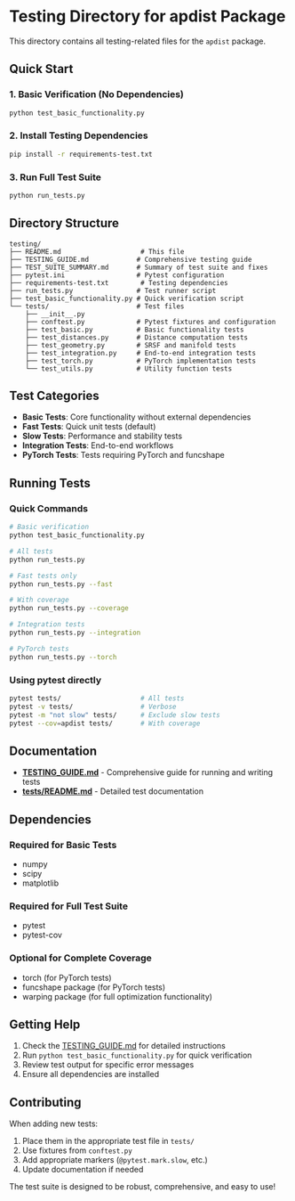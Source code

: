 # Testing Directory for apdist Package

This directory contains all testing-related files for the `apdist` package.

## Quick Start

### 1. Basic Verification (No Dependencies)
```bash
python test_basic_functionality.py
```

### 2. Install Testing Dependencies
```bash
pip install -r requirements-test.txt
```

### 3. Run Full Test Suite
```bash
python run_tests.py
```

## Directory Structure

```
testing/
├── README.md                    # This file
├── TESTING_GUIDE.md            # Comprehensive testing guide
├── TEST_SUITE_SUMMARY.md       # Summary of test suite and fixes
├── pytest.ini                  # Pytest configuration
├── requirements-test.txt        # Testing dependencies
├── run_tests.py                # Test runner script
├── test_basic_functionality.py # Quick verification script
└── tests/                      # Test files
    ├── __init__.py
    ├── conftest.py             # Pytest fixtures and configuration
    ├── test_basic.py           # Basic functionality tests
    ├── test_distances.py       # Distance computation tests
    ├── test_geometry.py        # SRSF and manifold tests
    ├── test_integration.py     # End-to-end integration tests
    ├── test_torch.py           # PyTorch implementation tests
    └── test_utils.py           # Utility function tests
```

## Test Categories

- **Basic Tests**: Core functionality without external dependencies
- **Fast Tests**: Quick unit tests (default)
- **Slow Tests**: Performance and stability tests
- **Integration Tests**: End-to-end workflows
- **PyTorch Tests**: Tests requiring PyTorch and funcshape

## Running Tests

### Quick Commands
```bash
# Basic verification
python test_basic_functionality.py

# All tests
python run_tests.py

# Fast tests only
python run_tests.py --fast

# With coverage
python run_tests.py --coverage

# Integration tests
python run_tests.py --integration

# PyTorch tests
python run_tests.py --torch
```

### Using pytest directly
```bash
pytest tests/                    # All tests
pytest -v tests/                 # Verbose
pytest -m "not slow" tests/      # Exclude slow tests
pytest --cov=apdist tests/       # With coverage
```

## Documentation

- **[TESTING_GUIDE.md](TESTING_GUIDE.md)** - Comprehensive guide for running and writing tests
- **[tests/README.md](tests/README.md)** - Detailed test documentation

## Dependencies

### Required for Basic Tests
- numpy
- scipy
- matplotlib

### Required for Full Test Suite
- pytest
- pytest-cov

### Optional for Complete Coverage
- torch (for PyTorch tests)
- funcshape package (for PyTorch tests)
- warping package (for full optimization functionality)

## Getting Help

1. Check the [TESTING_GUIDE.md](TESTING_GUIDE.md) for detailed instructions
2. Run `python test_basic_functionality.py` for quick verification
3. Review test output for specific error messages
4. Ensure all dependencies are installed

## Contributing

When adding new tests:
1. Place them in the appropriate test file in `tests/`
2. Use fixtures from `conftest.py`
3. Add appropriate markers (`@pytest.mark.slow`, etc.)
4. Update documentation if needed

The test suite is designed to be robust, comprehensive, and easy to use!
